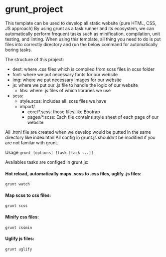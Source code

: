# grunt_project
This template can be used to develop all static website (pure HTML, CSS, JS approach) 
By using grunt as a task runner and its ecosystem, we can automatically perform frequent tasks such as minification, compilation, unit testing, and linting.
When using this template, all thing you need to do is put files into correctly directory and run the below command for automatically boring tasks.

The structure of this project:
- dest: where .css files which is compiled from scss files in scss folder
- font: where we put necessary fonts for our website
- img: where we put necessary images for our website
- js: where we put our .js file to handle the logic of our website
  - libs: where .js files of which libraries we use
- scss:
  - style.scss: includes all .scss files we have
  - import/
    - core/*.scss: those files like Bootrap
    - pages/*.scss: Each file contains style sheet of each page of our website

All .html file are created when we develop would be putted in the same directory like index.html
All config in grunt.js shouldn't be modified if you are not familar with grunt. 

Usage
```grunt [options] [task [task ...]]```

Availables tasks are configed in grunt.js:

#### Hot reload, automatically maps .scss to .css files, uglify .js files:
```grunt watch```

#### Map scss to css files:
```grunt scss```

#### Minify css files:
```grunt cssmin```

#### Uglify js files:
```grunt uglify```
